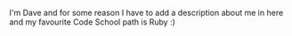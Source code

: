 I'm Dave and for some reason I have to add a description about me in here and my favourite Code School path is Ruby :)